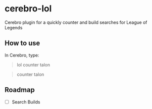 # cerebro-lol
Cerebro plugin for a quickly counter and build searches for League of Legends


## How to use

In Cerebro, type:

> lol counter talon

> counter talon

## Roadmap

- [ ] Search Builds
